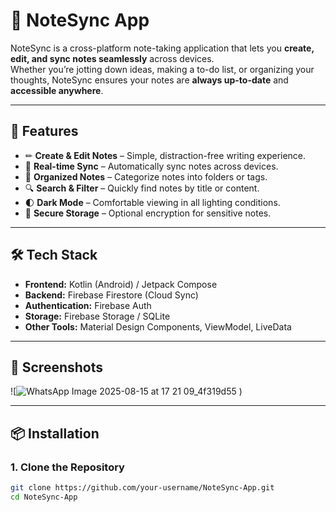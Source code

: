 # 📒 NoteSync App

NoteSync is a cross-platform note-taking application that lets you **create, edit, and sync notes seamlessly** across devices.  
Whether you’re jotting down ideas, making a to-do list, or organizing your thoughts, NoteSync ensures your notes are **always up-to-date** and **accessible anywhere**.

---

## 🚀 Features
- ✏ **Create & Edit Notes** – Simple, distraction-free writing experience.
- 🔄 **Real-time Sync** – Automatically sync notes across devices.
- 📂 **Organized Notes** – Categorize notes into folders or tags.
- 🔍 **Search & Filter** – Quickly find notes by title or content.
- 🌓 **Dark Mode** – Comfortable viewing in all lighting conditions.
- 🔐 **Secure Storage** – Optional encryption for sensitive notes.

---

## 🛠 Tech Stack
- **Frontend:** Kotlin (Android) / Jetpack Compose
- **Backend:** Firebase Firestore (Cloud Sync)
- **Authentication:** Firebase Auth
- **Storage:** Firebase Storage / SQLite
- **Other Tools:** Material Design Components, ViewModel, LiveData

---

## 📸 Screenshots
![![WhatsApp Image 2025-08-15 at 17 21 09_4f319d55](https://github.com/user-attachments/assets/e8d34210-c3dd-43f0-b01b-c0fe466227c6)
)

---

## 📦 Installation

### 1. Clone the Repository
```bash
git clone https://github.com/your-username/NoteSync-App.git
cd NoteSync-App
